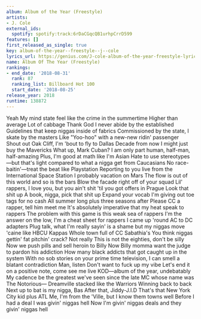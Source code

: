 ```yaml
---
album: Album of the Year (Freestyle)
artists:
- J. Cole
external_ids:
  spotify: spotify:track:6rDaCGqcQB1urhpCrrD599
features: []
first_released_as_single: true
key: album-of-the-year--freestyle--j--cole
lyrics_url: https://genius.com/J-cole-album-of-the-year-freestyle-lyrics
name: Album Of The Year (Freestyle)
rankings:
- end_date: '2018-08-31'
  rank: 87
  ranking_list: Billboard Hot 100
  start_date: '2018-08-25'
release_year: 2018
runtime: 138872
---
```

Yeah
My mind state feel like the crime in the summertime
Higher than average
Lot of cabbage
Thank God I never abide by the established
Guidelines that keep niggas inside of fabrics
Commissioned by the state, I skate by the masters
Like "Yoo-hoo" with a new-new ridin' passenger
Shout out Oak Cliff, I'm 'bout to fly to Dallas
Decade from now I might just buy the Mavericks
What up, Mark Cuban?
I am only part human, half-man, half-amazing
Plus, I'm good at math like I'm Asian
Hate to use stereotypes—but that's light compared to what a nigga get from Caucasians
No race-baitin'—treat the beat like Playstation
Reporting to you live from the International Space Station
I probably vacation on Mars
The flow is out of this world and so is the bars
Blow the facade right off of your squad
Lil' rappers, I love you, but you ain't shit 'til you got offers in Prague
Look that shit up
A book, nigga, pick that shit up
Expand your vocab
I'm giving out toe tags for no cash
All summer long plus three seasons after
Please CC a rapper, tell him meet me
It's absolutely imperative that my heat speak to rappers
The problem with this game is this weak sea of rappers
I'm the answer on the low, I'm a cheat sheet for rappers
I came up 'round AC to DC adapters
Plug talk, what I'm really sayin' is a shame but my niggas move 'caine like HBCU Kappas
Whole town full of CC Sabathia's
You think niggas gettin' fat pitchin' crack?
Not really
This is not the eighties, don't be silly
Now we push pills and sell heroin to Billy
Now Billy momma want the judge to pardon his addiction
How many black addicts that got caught up in the system
With no sob stories on your prime time television, I can smell a blatant contradiction
Man, listen
Don't want to fuck up my vibe
Let's end it on a positive note, come see me live
KOD—album of the year, undebatably
My cadence be the greatest we've seen since the late MC whose name was The Notorious—
Dreamville stacked like the Warriors
Winning back to back
Next up to bat is my nigga, Bas
After that, Jiddy-J.I.D
That's that New York City kid plus ATL
Me, I'm from the 'Ville, but I know them towns well
Before I had a deal I was givin' niggas hell
Now I'm givin' niggas deals and they givin' niggas hell
